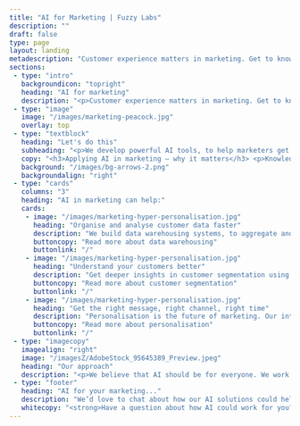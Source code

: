```yaml
---
title: "AI for Marketing | Fuzzy Labs"
description: ""
draft: false
type: page
layout: landing
metadescription: "Customer experience matters in marketing. Get to know your customer better, by applying AI where it really counts. Boost campaign performance, speed up ROI and do so much more with your data."
sections:
 - type: "intro"
   backgroundicon: "topright"
   heading: "AI for marketing"
   description: "<p>Customer experience matters in marketing. Get to know your customer better, by applying AI where it really counts. Boost campaign performance, speed up ROI and do so much more with your data.</p>"
 - type: "image"
   image: "/images/marketing-peacock.jpg"
   overlay: top
 - type: "textblock"
   heading: "Let's do this"
   subheading: "<p>We develop powerful AI tools, to help marketers get closer to their customers.</p>"
   copy: "<h3>Applying AI in marketing – why it matters</h3> <p>Knowledge is power, and data is our thing. The right AI solution will transform not just how you understand and communicate with your customers, but also improve efficiency throughout the whole business.</p><p>We work with marketing teams to deploy AI at every level; to organise data, improve insights, identify and optimise opportunities for sales and growth. Get smarter AI systems integrated and working for you faster, to completely transform your customer acquisition and retention.</p>"
   background: "/images/bg-arrows-2.png"
   backgroundalign: "right"
 - type: "cards"
   columns: "3"
   heading: "AI in marketing can help:"
   cards:
    - image: "/images/marketing-hyper-personalisation.jpg"
      heading: "Organise and analyse customer data faster"
      description: "We build data warehousing systems, to aggregate and unify data from multiple sources. Sales, marketing, supply chain  – AI can connect the lot."
      buttoncopy: "Read more about data warehousing"
      buttonlink: "/"
    - image: "/images/marketing-hyper-personalisation.jpg"
      heading: "Understand your customers better"
      description: "Get deeper insights in customer segmentation using AI. When you know ‘who’ your most valuable audience are, AI can predict ‘how’ best to reach them - to target campaigns, convert more sales, and reduce cost to serve."
      buttoncopy: "Read more about customer segmentation"
      buttonlink: "/"
    - image: "/images/marketing-hyper-personalisation.jpg"
      heading: "Get the right message, right channel, right time"
      description: "Personalisation is the future of marketing. Our intelligent recommendation engine AI systems allow hyper-personalisation in marketing, to drive brand loyalty, reduce churn, and increase engagement, through smarter automation."
      buttoncopy: "Read more about personalisation"
      buttonlink: "/"
 - type: "imagecopy"
   imagealign: "right"
   image: "/imagesZ/AdobeStock_95645389_Preview.jpeg"
   heading: "Our approach"
   description: "<p>We believe that AI should be for everyone. We work with some pretty clever technologies, but Fuzzy Labs believe in keeping things simple. We don’t assume any prior knowledge of AI, and work with all kinds of business and marketing teams on building and integrating AI systems from the really simple, to the really complex.</p><p>Whether you have a lot of data, or very little, we can help you get started with AI to improve your marketing for rapid results. A three phase process means that however you choose to work with us, short or long term, our solutions are quick to deploy.</p><p>We’re completely transparent about the way we work, using both off the shelf technologies along with more bespoke and custom-built solutions. It’s a cost-effective approach, whatever your budget.</p>"
 - type: "footer"
   heading: "AI for your marketing..."
   description: "We’d love to chat about how our AI solutions could help improve your marketing."
   whitecopy: "<strong>Have a question about how AI could work for you? <br>Give us a shout using the form below.</strong>"
---
```


